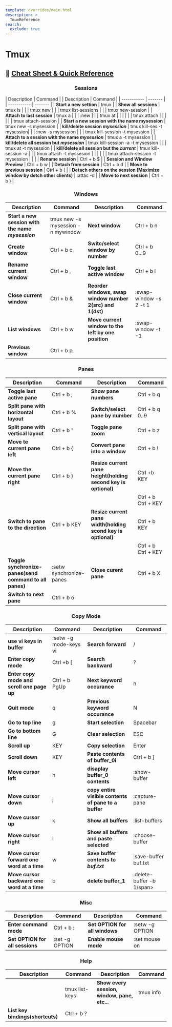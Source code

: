 ```yaml
---
template: overrides/main.html
description: >
  TmuxReference
search:
  exclude: true
---
```


# Tmux
## 🔗 [Cheat Sheet & Quick Reference](https://tmuxcheatsheet.com/)

### <p style="text-align: center"><span class="rouge">Sessions</span></p>
|            Description         |      Command       |    |       Description            |      Command            |
|            -----------         |      -------       |    |       -----------            |      -------            |
|       **Start a new settion**  |      tmux          |    |    **Show all sessions**     |      tmux ls            |
|                                |      tmux new      |    |                              |  tmux list-sessions     |
|                                |   tmux new-session |    |   **Attach to last session** | tmux a                  |
|                                |      <span class="jade">:new</span>          |    |                              |   tmux at               |
|                                |                    |    |                              |   tmux attach           |
|                                |                    |    |                              |   tmux attach-session  |
| **Start a new session with the name mysession** | tmux new -s mysession | |   **kill/delete session _mysession_**  |   tmux kill-ses -t mysession|
|                                |  <span class="jade">:new -s mysession</span> |    |                              |   tmux kill-session -t mysession  |
| **Attach to a session with the name _mysession_** |  tmux a -t mysession  |    |   **kill/delete all session but _mysession_**  |  tmux kill-session -a -t mysession   |
|                                |  tmux at -t mysession   |    |  **kill/delete all session but the _current_**  |  tmux kill-session -a   |
|                                |  tmux attach -t myssesion  |     |                       |                       |
|                                |  tmux attach-session -t mysession   |        |                                   |
|  **Rename session**            |  Ctrl + b  $      |   |   **Session and Window Preview**  |   Ctrl + b  w        |
|  **Detach from session**       |  Ctrl + b  d      |   |   **Move to previous session**    |   Ctrl + b  (        |
|  **Detach others on the session (Maximize window by detch other clients)**  |  <span class="jade">:attac -d</span>    |   |  **Move to next session**  |  Ctrl + b  )  |


### <p style="text-align: center"><span class="rouge">Windows</span></p>
|       Description         |     Command     |         Description     |     Command         |
|       -----------         |     -------     |         -----------     |     -------         |
| **Start a new session with the name _mysession_** | tmux new -s mysession -n mywindow |  **Next window**  |  Ctrl + b  n  |
| **Create window**         |  Ctrl + b  c    |     **Switc/select window by number**   |     Ctrl + b  0...9     |
| **Rename current window** |  Ctrl + b  ,    |     **Toggle last active window**  |    Ctrl + b  l    |
| **Close current window**  |  Ctrl + b  &    |**Reorder windows, swap window number 2(src) and 1(dst)**| <span class="jade">:swap-window -s 2 -t 1</span> |
| **List windows**          |  Ctrl + b  w    |     **Move current window to the left by one position** | <span class="jade">:swap-window -t -1</span>  |
| **Previous window**       |  Ctrl + b  p    |                       |                        |


### <p style="text-align: center"><span class="rouge">Panes</span></p>
|       Description         |     Command     |         Description     |     Command         |
|       -----------         |     -------     |         -----------     |     -------         |
|   **Toggle last active pane**   |  Ctrl + b  ;    |    **Show pane numbers**    |   Ctrl + b  q       |
|   **Split pane with horizontal layout**  |   Ctrl + b  %    |     **Switch/select pane by number**    |  Ctrl + b  q  0..9  |
|   **Split pane with vertical layout**    |   Ctrl + b  "    |     **Toggle pane zoom**    |   Ctrl + b  z   |
|   **Move te current pane left**       |   Ctrl + b  {   |     **Convert pane into a window**  |   Ctrl + b  !   |
|   **Move the current pane right**     |   Ctrl + b  }   |     **Resize current pane height(holding second key is optional)** |  Ctrl +b  KEY  |
|                                       |                 |             |   Ctrl + b   Ctrl + KEY  |
|   **Switch to pane to the direction** |   Ctrl + b KEY  |     **Resize current pane width(holding scond key is optional)** |  Ctrl + b  KEY  |
|                                       |                 |             |   Ctrl + b   Ctrl + KEY  |
|   **Toggle synchronize-panes(send command to all panes)** |  <span class="jade">:setw synchronize-panes</span>    |     **Close curent pane**  |   Ctrl + b  X   | 
|   **Switch to next pane**     |   Ctrl + b  o     |       |       |


### <p style="text-align: center"><span class="rouge">Copy Mode</span></p>
|       Description         |     Command     |         Description     |     Command         |
|       -----------         |     -------     |         -----------     |     -------         |
|   **use vi keys in buffer**   |  <span class="jade">:setw -g mode-keys vi</span>  |  **Search forward**  |   /    |
|   **Enter copy mode**     |   Ctrl +b  [      |   **Search backward**     |   ?   |
|   **Enter copy mode and scroll one page up**  |   Ctrl + b  PgUp      |   **Next keyword occurance**  |       n       |
|   **Quit mode**   |   q   |       **Previous keyword occurance**  |   N   |
|   **Go to top line**  |   g   |   **Start selection**     |   Spacebar    |
|   **Go to bottom line**   |   G   |   **Clear selection**     |   ESC     |
|   **Scroll up**       |   KEY     |   **Copy selection**  |   Enter   |
|   **Scroll down**     |   KEY     |   **Paste contents of buffer_0i**  |   Ctrl + b  ]     |
|   **Move cursor left**    |   h   |   **disaplay buffer_0 contents**  |   <span class="jade">:show-buffer</span>  |
|   **Move cursor down**    |   j   |   **copy entire visible contents of pane to a buffer**  |   <span class="jade">:capture-pane</span>  |
|   **Move cursor up**      |   k   |   **Show all buffers**  |   <span class="jade">:list-buffers</span>  |
|   **Move cursor right**   |   l   |   **Show all buffers and paste selected**  |   <span class="jade">:choose-buffer</span>  |
|   **Move cursor forward one word at a time**  |   w   |   **Save buffer contents to _buf.txt_**   |   <span class="jade">:save-buffer buf.txt</span>
|   **Move cursor backward one word at a time** |   b   |   **delete buffer_1**   |   <span class="jade">:delete-buffer -b 1/span>


### <p style="text-align: center"><span class="rouge">Misc</span></p>
|       Description         |     Command     |         Description     |     Command         |
|       -----------         |     -------     |         -----------     |     -------         |
|   **Enter command mode**  |   Ctrl + b  :   |  **Set OPTION for all windows**  |  <span class="jade">:setw -g OPTION</span>   |
|   **Set OPTION for all sessions**     |   <span class="jade">:set -g OPTION</span>    |   **Enable mouse mode**   |   <span class="jade">:set mouse on</span>     |


### <p style="text-align: center"><span class="rouge">Help</span></p>
|       Description         |     Command     |         Description     |     Command         |
|       -----------         |     -------     |         -----------     |     -------         |
|                           |   tmux list-keys      |   **Show every session, window, pane, etc...**    |   tmux info   |
|   **List key bindings(shortcuts)**    |   Ctrl + b  ?     |       |       |
